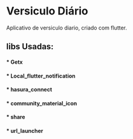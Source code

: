 # Versiculo Diário
Aplicativo de versiculo diario, criado com flutter.
## libs Usadas:
#### * Getx
#### * Local_flutter_notification
#### * hasura_connect
#### * community_material_icon
#### * share
#### * url_launcher
